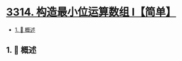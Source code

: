 # [3314. 构造最小位运算数组 I【简单】](https://github.com/tnotesjs/TNotes.leetcode/tree/main/notes/3314.%20%E6%9E%84%E9%80%A0%E6%9C%80%E5%B0%8F%E4%BD%8D%E8%BF%90%E7%AE%97%E6%95%B0%E7%BB%84%20I%E3%80%90%E7%AE%80%E5%8D%95%E3%80%91)

<!-- region:toc -->

- [1. 📝 概述](#1--概述)

<!-- endregion:toc -->

## 1. 📝 概述

